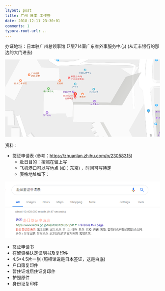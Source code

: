 ```yaml
---
layout: post
title: 广州 日本 工作签
date: 2018-12-11 23:30:01
comments: 1
typora-root-url: ..
---
```




办证地址：日本驻广州总领事馆 (7层714室广东省外事服务中心)  (从汇丰银行的那边的大门进去)

![1544542199723](/../assets/blog_res/1544542199723.png)

资料：

- 签证申请表  (参考：https://zhuanlan.zhihu.com/p/23058315)
  - 赴日目的：按照在留上写
  - 飞机港口可以写地点 (如：东京) ，时间可写待定
  - 表格地址如下：

![1544541582915](/../assets/blog_res/1544541582915.png)

- 签证申请书
- 在留资格认定证明书及复印件
- 4.5*4.5片一张 (照相馆说是日本签证，这是白底)
- 户口簿复印件
-  暂住证或居住证复印件
- 护照原件
- 身份证复印件